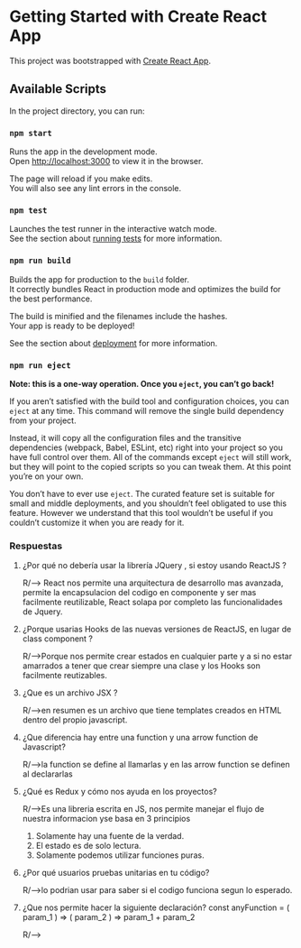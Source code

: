 # Getting Started with Create React App

This project was bootstrapped with [Create React App](https://github.com/facebook/create-react-app).

## Available Scripts

In the project directory, you can run:

### `npm start`

Runs the app in the development mode.\
Open [http://localhost:3000](http://localhost:3000) to view it in the browser.

The page will reload if you make edits.\
You will also see any lint errors in the console.

### `npm test`

Launches the test runner in the interactive watch mode.\
See the section about [running tests](https://facebook.github.io/create-react-app/docs/running-tests) for more information.

### `npm run build`

Builds the app for production to the `build` folder.\
It correctly bundles React in production mode and optimizes the build for the best performance.

The build is minified and the filenames include the hashes.\
Your app is ready to be deployed!

See the section about [deployment](https://facebook.github.io/create-react-app/docs/deployment) for more information.

### `npm run eject`

**Note: this is a one-way operation. Once you `eject`, you can’t go back!**

If you aren’t satisfied with the build tool and configuration choices, you can `eject` at any time. This command will remove the single build dependency from your project.

Instead, it will copy all the configuration files and the transitive dependencies (webpack, Babel, ESLint, etc) right into your project so you have full control over them. All of the commands except `eject` will still work, but they will point to the copied scripts so you can tweak them. At this point you’re on your own.

You don’t have to ever use `eject`. The curated feature set is suitable for small and middle deployments, and you shouldn’t feel obligated to use this feature. However we understand that this tool wouldn’t be useful if you couldn’t customize it when you are ready for it.

### Respuestas

1. ¿Por qué no debería usar la librería JQuery , si estoy usando ReactJS ?

    R/--> React nos permite una arquitectura de desarrollo mas avanzada, permite la encapsulacion del codigo en componente y ser mas facilmente reutilizable,
    React solapa por completo las funcionalidades de Jquery.


2. ¿Porque usarias Hooks de las nuevas versiones de ReactJS, en lugar de class component ?

    R/-->Porque nos permite crear estados en cualquier parte y a si no estar amarrados a tener que crear siempre una clase y los Hooks son facilmente reutizables.


3. ¿Que es un archivo JSX ?

    R/-->en resumen es un archivo que tiene templates creados en HTML dentro del propio javascript.


4. ¿Que diferencia hay entre una function y una arrow function de Javascript?

    R/-->la function se define al llamarlas y en las arrow function se definen al declararlas


5. ¿Qué es Redux y cómo nos ayuda en los proyectos?

    R/-->Es una libreria escrita en JS, nos permite manejar el flujo de nuestra informacion yse basa en 3 principios
    1. Solamente hay una fuente de la verdad.
    2. El estado es de solo lectura.
    3. Solamente podemos utilizar funciones puras.


6. ¿Por qué usuarios pruebas unitarias en tu código?

    R/-->lo podrian usar para saber si el codigo funciona segun lo esperado.


7. ¿Que nos permite hacer la siguiente declaración?
const anyFunction = ( param_1 ) => ( param_2 ) => param_1 + param_2

    R/-->

